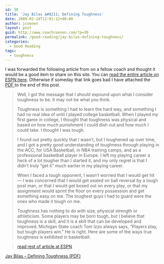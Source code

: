 ```yaml
---
id: 30
title: 'Jay Bilas &#8211; Defining Toughness'
date: 2009-02-14T12:01:12+00:00
author: jcoenen
layout: post
guid: http://www.coachcoenen.com/?p=30
permalink: /good-reading/jay-bilas-defining-toughness/
categories:
  - Good Reading
tags:
  - toughness
---
```

I was forwarded the following article from on a fellow coach and thought it would be a good item to share on this site. You can [read the entire article on ESPN here](http://insider.espn.go.com/ncb/insider/columns/story?columnist=bilas_jay&id=3868904 "Jay Bilas - Defining Toughness"). Otherwise if someday that link goes bad I have attached the <a title="Jay Bilas - Defining Toughness" href="http://www.coachcoenen.com/images/bilas_toughness.pdf" target="_blank">PDF </a>to the end of this post.

> Well, I got the message that I should expound upon what I consider toughness to be. It may not be what you think.
> 
> Toughness is something I had to learn the hard way, and something I had no real idea of until I played college basketball. When I played my first game in college, I thought that toughness was physical and based on how much punishment I could dish out and how much I could take. I thought I was tough.
> 
> I found out pretty quickly that I wasn&#8217;t, but I toughened up over time, and I got a pretty good understanding of toughness through playing in the ACC, for USA Basketball, in NBA training camps, and as a professional basketball player in Europe. I left my playing career a heck of a lot tougher than I started it, and my only regret is that I didn&#8217;t truly &#8220;get it&#8221; much earlier in my playing career.
> 
> When I faced a tough opponent, I wasn&#8217;t worried that I would get hit &#8212; I was concerned that I would get sealed on ball reversal by a tough post man, or that I would get boxed out on every play, or that my assignment would sprint the floor on every possession and get something easy on me. The toughest guys I had to guard were the ones who made it tough on me.
> 
> Toughness has nothing to do with size, physical strength or athleticism. Some players may be born tough, but I believe that toughness is a skill, and it is a skill that can be developed and improved. Michigan State coach Tom Izzo always says, &#8220;Players play, but tough players win.&#8221; He is right. Here are some of the ways true toughness is exhibited in basketball:
  
> <a title="Jay Bilas - Defining Toughness" href="http://insider.espn.go.com/ncb/insider/columns/story?columnist=bilas_jay&id=3868904" target="_blank">read rest of article at ESPN</a>

<a title="Jay Bilas - Defining Toughness" href="http://www.coachcoenen.com/images/bilas_toughness.pdf" target="_blank">Jay Bilas &#8211; Defining Toughness (PDF)</a>